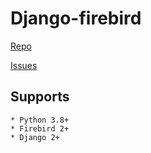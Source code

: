 # Django-firebird

[Repo](https://github.com/maxirobaina/django-firebird)

[Issues](https://github.com/maxirobaina/django-firebird/issues)

## Supports
	* Python 3.8+
	* Firebird 2+
	* Django 2+
